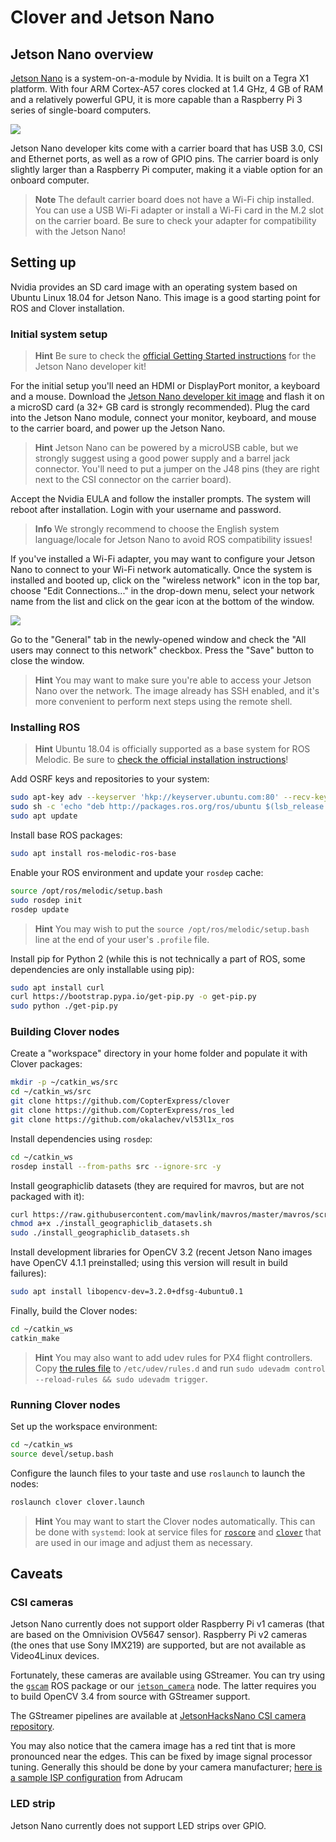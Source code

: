 # Clover and Jetson Nano

## Jetson Nano overview

[Jetson Nano](https://developer.nvidia.com/embedded/jetson-nano-developer-kit) is a system-on-a-module by Nvidia. It is built on a Tegra X1 platform. With four ARM Cortex-A57 cores clocked at 1.4 GHz, 4 GB of RAM and a relatively powerful GPU, it is more capable than a Raspberry Pi 3 series of single-board computers.

<img src="../assets/jetson_nano/00-jetson-nano-board.jpg" class="zoom">

Jetson Nano developer kits come with a carrier board that has USB 3.0, CSI and Ethernet ports, as well as a row of GPIO pins. The carrier board is only slightly larger than a Raspberry Pi computer, making it a viable option for an onboard computer.

> **Note** The default carrier board does not have a Wi-Fi chip installed. You can use a USB Wi-Fi adapter or install a Wi-Fi card in the M.2 slot on the carrier board. Be sure to check your adapter for compatibility with the Jetson Nano!

## Setting up

Nvidia provides an SD card image with an operating system based on Ubuntu Linux 18.04 for Jetson Nano. This image is a good starting point for ROS and Clover installation.

### Initial system setup

> **Hint** Be sure to check the [official Getting Started instructions](https://developer.nvidia.com/embedded/learn/get-started-jetson-nano-devkit) for the Jetson Nano developer kit!

For the initial setup you'll need an HDMI or DisplayPort monitor, a keyboard and a mouse. Download the [Jetson Nano developer kit image](https://developer.nvidia.com/jetson-nano-sd-card-image-r3231) and flash it on a microSD card (a 32+ GB card is strongly recommended). Plug the card into the Jetson Nano module, connect your monitor, keyboard, and mouse to the carrier board, and power up the Jetson Nano.

> **Hint** Jetson Nano can be powered by a microUSB cable, but we strongly suggest using a good power supply and a barrel jack connector. You'll need to put a jumper on the J48 pins (they are right next to the CSI connector on the carrier board).

Accept the Nvidia EULA and follow the installer prompts. The system will reboot after installation. Login with your username and password.

> **Info** We strongly recommend to choose the English system language/locale for Jetson Nano to avoid ROS compatibility issues!

If you've installed a Wi-Fi adapter, you may want to configure your Jetson Nano to connect to your Wi-Fi network automatically. Once the system is installed and booted up, click on the "wireless network" icon in the top bar, choose "Edit Connections..." in the drop-down menu, select your network name from the list and click on the gear icon at the bottom of the window.

<img src="../assets/jetson_nano/01-network-config.png" class="zoom">

Go to the "General" tab in the newly-opened window and check the "All users may connect to this network" checkbox. Press the "Save" button to close the window.

> **Hint** You may want to make sure you're able to access your Jetson Nano over the network. The image already has SSH enabled, and it's more convenient to perform next steps using the remote shell.

### Installing ROS

> **Hint** Ubuntu 18.04 is officially supported as a base system for ROS Melodic. Be sure to [check the official installation instructions](http://wiki.ros.org/melodic/Installation/Ubuntu)!

Add OSRF keys and repositories to your system:

```bash
sudo apt-key adv --keyserver 'hkp://keyserver.ubuntu.com:80' --recv-key C1CF6E31E6BADE8868B172B4F42ED6FBAB17C654
sudo sh -c 'echo "deb http://packages.ros.org/ros/ubuntu $(lsb_release -sc) main" > /etc/apt/sources.list.d/ros-latest.list'
sudo apt update
```

Install base ROS packages:

```bash
sudo apt install ros-melodic-ros-base
```

Enable your ROS environment and update your `rosdep` cache:

```bash
source /opt/ros/melodic/setup.bash
sudo rosdep init
rosdep update
```

> **Hint** You may wish to put the `source /opt/ros/melodic/setup.bash` line at the end of your user's `.profile` file.

Install pip for Python 2 (while this is not technically a part of ROS, some dependencies are only installable using pip):

```bash
sudo apt install curl
curl https://bootstrap.pypa.io/get-pip.py -o get-pip.py
sudo python ./get-pip.py
```

### Building Clover nodes

Create a "workspace" directory in your home folder and populate it with Clover packages:

```bash
mkdir -p ~/catkin_ws/src
cd ~/catkin_ws/src
git clone https://github.com/CopterExpress/clover
git clone https://github.com/CopterExpress/ros_led
git clone https://github.com/okalachev/vl53l1x_ros
```

Install dependencies using `rosdep`:

```bash
cd ~/catkin_ws
rosdep install --from-paths src --ignore-src -y
```

Install geographiclib datasets (they are required for mavros, but are not packaged with it):

```bash
curl https://raw.githubusercontent.com/mavlink/mavros/master/mavros/scripts/install_geographiclib_datasets.sh -o install_geographiclib_datasets.sh
chmod a+x ./install_geographiclib_datasets.sh
sudo ./install_geographiclib_datasets.sh
```

Install development libraries for OpenCV 3.2 (recent Jetson Nano images have OpenCV 4.1.1 preinstalled; using this version will result in build failures):

```bash
sudo apt install libopencv-dev=3.2.0+dfsg-4ubuntu0.1
```

Finally, build the Clover nodes:

```bash
cd ~/catkin_ws
catkin_make
```

> **Hint** You may also want to add udev rules for PX4 flight controllers. Copy [the rules file](https://github.com/CopterExpress/clover/blob/master/clover/udev/99-px4fmu.rules) to `/etc/udev/rules.d` and run `sudo udevadm control --reload-rules && sudo udevadm trigger`.

### Running Clover nodes

Set up the workspace environment:

```bash
cd ~/catkin_ws
source devel/setup.bash
```

Configure the launch files to your taste and use `roslaunch` to launch the nodes:

```bash
roslaunch clover clover.launch
```

> **Hint** You may want to start the Clover nodes automatically. This can be done with `systemd`: look at service files for [`roscore`](https://github.com/CopterExpress/clover/blob/master/builder/assets/roscore.service) and [`clover`](https://github.com/CopterExpress/clover/blob/master/builder/assets/clover.service) that are used in our image and adjust them as necessary.

## Caveats

### CSI cameras

Jetson Nano currently does not support older Raspberry Pi v1 cameras (that are based on the Omnivision OV5647 sensor). Raspberry Pi v2 cameras (the ones that use Sony IMX219) are supported, but are not available as Video4Linux devices.

Fortunately, these cameras are available using GStreamer. You can try using the [`gscam`](http://wiki.ros.org/gscam) ROS package or our [`jetson_camera`](https://github.com/sfalexrog/jetson_camera) node. The latter requires you to build OpenCV 3.4 from source with GStreamer support.

The GStreamer pipelines are available at [JetsonHacksNano CSI camera repository](https://github.com/JetsonHacksNano/CSI-Camera).

You may also notice that the camera image has a red tint that is more pronounced near the edges. This can be fixed by image signal processor tuning. Generally this should be done by your camera manufacturer; [here is a sample ISP configuration](https://www.arducam.com/docs/camera-for-jetson-nano/fix-red-tint-with-isp-tuning/) from Adrucam

### LED strip

Jetson Nano currently does not support LED strips over GPIO.
